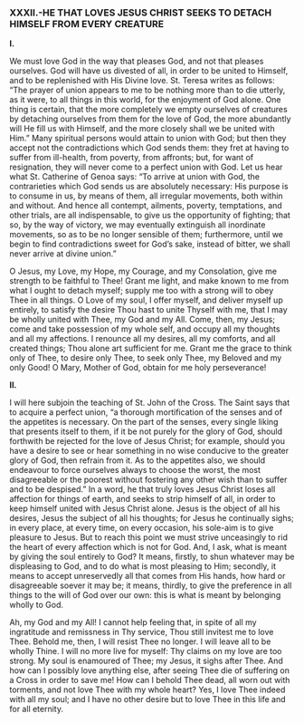 
### XXXII.-HE THAT LOVES JESUS CHRIST SEEKS TO DETACH HIMSELF FROM EVERY CREATURE

**I.**

We must love God in the way that pleases God, and not that pleases ourselves. God will have us divested of all, in order to be united to Himself, and to be replenished with His Divine love. St. Teresa writes as follows: “The prayer of union appears to me to be nothing more than to die utterly, as it were, to all things in this world, for the enjoyment of God alone. One thing is certain, that the more completely we empty ourselves of creatures by detaching ourselves from them for the love of God, the more abundantly will He fill us with Himself, and the more closely shall we be united with Him.” Many spiritual persons would attain to union with God; but then they accept not the contradictions which God sends them: they fret at having to suffer from ill-health, from poverty, from affronts; but, for want of resignation, they will never come to a perfect union with God. Let us hear what St. Catherine of Genoa says: “To arrive at union with God, the contrarieties which God sends us are absolutely necessary: His purpose is to consume in us, by means of them, all irregular movements, both within and without. And hence all contempt, ailments, poverty, temptations, and other trials, are all indispensable, to give us the opportunity of fighting; that so, by the way of victory, we may eventually extinguish all inordinate movements, so as to be no longer sensible of them; furthermore, until we begin to find contradictions sweet for God’s sake, instead of bitter, we shall never arrive at divine union.”

O Jesus, my Love, my Hope, my Courage, and my Consolation, give me strength to be faithful to Thee! Grant me light, and make known to me from what I ought to detach myself; supply me too with a strong will to obey Thee in all things. O Love of my soul, I offer myself, and deliver myself up entirely, to satisfy the desire Thou hast to unite Thyself with me, that I may be wholly united with Thee, my God and my All. Come, then, my Jesus; come and take possession of my whole self, and occupy all my thoughts and all my affections. I renounce all my desires, all my comforts, and all created things; Thou alone art sufficient for me. Grant me the grace to think only of Thee, to desire only Thee, to seek only Thee, my Beloved and my only Good! O Mary, Mother of God, obtain for me holy perseverance!

**II.**

I will here subjoin the teaching of St. John of the Cross. The Saint says that to acquire a perfect union, “a thorough mortification of the senses and of the appetites is necessary. On the part of the senses, every single liking that presents itself to them, if it be not purely for the glory of God, should forthwith be rejected for the love of Jesus Christ; for example, should you have a desire to see or hear something in no wise conducive to the greater glory of God, then refrain from it. As to the appetites also, we should endeavour to force ourselves always to choose the worst, the most disagreeable or the poorest without fostering any other wish than to suffer and to be despised.” In a word, he that truly loves Jesus Christ loses all affection for things of earth, and seeks to strip himself of all, in order to keep himself united with Jesus Christ alone. Jesus is the object of all his desires, Jesus the subject of all his thoughts; for Jesus he continually sighs; in every place, at every time, on every occasion, his sole-aim is to give pleasure to Jesus. But to reach this point we must strive unceasingly to rid the heart of every affection which is not for God. And, I ask, what is meant by giving the soul entirely to God? It means, firstly, to shun whatever may be displeasing to God, and to do what is most pleasing to Him; secondly, it means to accept unreservedly all that comes from His hands, how hard or disagreeable soever it may be; it means, thirdly, to give the preference in all things to the will of God over our own: this is what is meant by belonging wholly to God.

Ah, my God and my All! I cannot help feeling that, in spite of all my ingratitude and remissness in Thy service, Thou still invitest me to love Thee. Behold me, then, I will resist Thee no longer. I will leave all to be wholly Thine. I will no more live for myself: Thy claims on my love are too strong. My soul is enamoured of Thee; my Jesus, it sighs after Thee. And how can I possibly love anything else, after seeing Thee die of suffering on a Cross in order to save me! How can I behold Thee dead, all worn out with torments, and not love Thee with my whole heart? Yes, I love Thee indeed with all my soul; and I have no other desire but to love Thee in this life and for all eternity.


